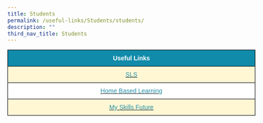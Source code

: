 ```yaml
---
title: Students
permalink: /useful-links/Students/students/
description: ""
third_nav_title: Students
---
```

<style type="text/css">
.tg  {border-collapse:collapse;border-spacing:0;margin:0px auto;}
.tg td{border-color:black;border-style:solid;border-width:1px;font-family:Arial, sans-serif;font-size:14px;
  overflow:hidden;padding:10px 5px;word-break:normal;}
.tg th{border-color:black;border-style:solid;border-width:1px;font-family:Arial, sans-serif;font-size:14px;
  font-weight:normal;overflow:hidden;padding:10px 5px;word-break:normal;}
.tg .tg-0icb{background-color:#FFF;color:#288EA7;text-align:center;vertical-align:top}
.tg .tg-0qrm{background-color:#108BA9;color:#FFF;font-weight:bold;text-align:center;vertical-align:middle}
.tg .tg-0fxk{background-color:#FFF7D4;color:#288EA7;text-align:center;vertical-align:top}
</style>
<table class="tg" style="undefined;table-layout: fixed; width: 558px">
<colgroup>
<col style="width: 558px">
</colgroup>
<tbody>
  <tr>
    <td class="tg-0qrm"><span style="color:#FFF;background-color:#108BA9">Useful Links</span></td>
  </tr>
  <tr>
    <td class="tg-0fxk"><a href="/useful-links/Students/sls/"><span style="text-decoration:none;color:#288EA7">SLS</span></a></td>
  </tr>
  <tr>
    <td class="tg-0icb"><a href="/useful-links/Students/home-based-learning/"><span style="text-decoration:none;color:#288EA7">Home Based Learning</span></a></td>
  </tr>
  <tr>
    <td class="tg-0fxk"><a href="/useful-links/Students/my-skills-future/"><span style="text-decoration:none;color:#288EA7">My Skills Future</span></a></td>
  </tr>
</tbody>
</table>